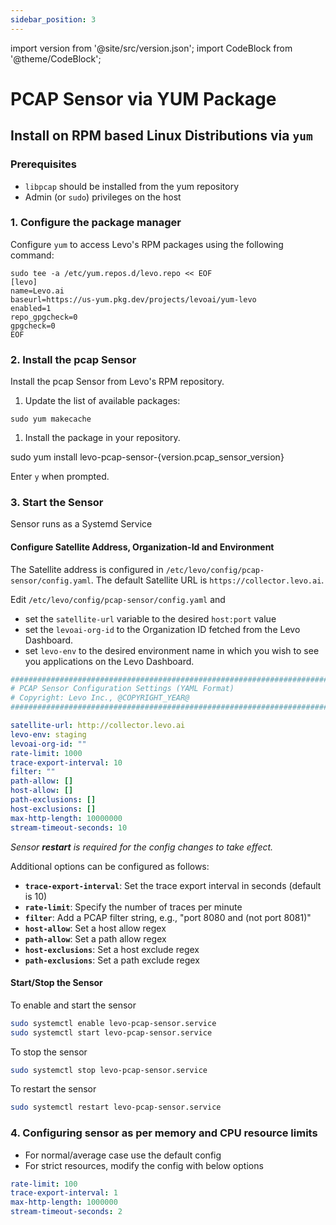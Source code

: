 ```yaml
---
sidebar_position: 3
---
```


import version from '@site/src/version.json';
import CodeBlock from '@theme/CodeBlock';

# PCAP Sensor via YUM Package

## Install on RPM based Linux Distributions via `yum`

### Prerequisites
- `libpcap` should be installed from the yum repository
- Admin (or `sudo`) privileges on the host

### 1. Configure the package manager

Configure `yum` to access Levo's RPM packages using the following command:

```shell
sudo tee -a /etc/yum.repos.d/levo.repo << EOF
[levo]
name=Levo.ai
baseurl=https://us-yum.pkg.dev/projects/levoai/yum-levo
enabled=1
repo_gpgcheck=0
gpgcheck=0
EOF
```

### 2. Install the pcap Sensor

Install the pcap Sensor from Levo's RPM repository.

1. Update the list of available packages:
  ```shell
  sudo yum makecache
  ```

1. Install the package in your repository.
  <CodeBlock language="bash">
  sudo yum install levo-pcap-sensor-{version.pcap_sensor_version}
  </CodeBlock>

Enter `y` when prompted.

### 3. Start the Sensor

Sensor runs as a Systemd Service

#### Configure Satellite Address, Organization-Id and Environment

The Satellite address is configured in `/etc/levo/config/pcap-sensor/config.yaml`. The default Satellite URL is `https://collector.levo.ai`.

Edit `/etc/levo/config/pcap-sensor/config.yaml` and
  - set the `satellite-url` variable to the desired `host:port` value
  - set the `levoai-org-id` to the Organization ID fetched from the Levo Dashboard.
  - set `levo-env` to the desired environment name in which you wish to see you applications on the Levo Dashboard.

```yaml
##############################################################################################
# PCAP Sensor Configuration Settings (YAML Format)
# Copyright: Levo Inc., @COPYRIGHT_YEAR@
##############################################################################################

satellite-url: http://collector.levo.ai
levo-env: staging
levoai-org-id: ""
rate-limit: 1000
trace-export-interval: 10
filter: ""
path-allow: []
host-allow: []
path-exclusions: []
host-exclusions: []
max-http-length: 10000000
stream-timeout-seconds: 10
```

*Sensor **restart** is required for the config changes to take effect.*

Additional options can be configured as follows:
  - **`trace-export-interval`**: Set the trace export interval in seconds (default is 10)
  - **`rate-limit`**: Specify the number of traces per minute
  - **`filter`**: Add a PCAP filter string, e.g., "port 8080 and (not port 8081)"
  - **`host-allow`**: Set a host allow regex
  - **`path-allow`**: Set a path allow regex
  - **`host-exclusions`**: Set a host exclude regex
  - **`path-exclusions`**: Set a path exclude regex
 

#### Start/Stop the Sensor

To enable and start the sensor
```bash
sudo systemctl enable levo-pcap-sensor.service
sudo systemctl start levo-pcap-sensor.service
```

To stop the sensor
```bash
sudo systemctl stop levo-pcap-sensor.service
```

To restart the sensor
```bash
sudo systemctl restart levo-pcap-sensor.service
```

### 4. Configuring sensor as per memory and CPU resource limits

- For normal/average case use the default config
- For strict resources, modify the config with below options
```yaml
rate-limit: 100
trace-export-interval: 1
max-http-length: 1000000
stream-timeout-seconds: 2
```